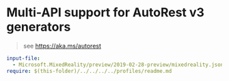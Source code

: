 # Multi-API support for AutoRest v3 generators

> see https://aka.ms/autorest

``` yaml $(enable-multi-api)
input-file:
  - Microsoft.MixedReality/preview/2019-02-28-preview/mixedreality.json
require: $(this-folder)/../../../../profiles/readme.md
```
